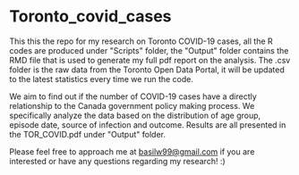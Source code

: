# Toronto_covid_cases

This this the repo for my research on Toronto COVID-19 cases, all the R codes are produced under "Scripts" folder, the "Output" folder contains the RMD file that is used to generate my full pdf report on the analysis. The .csv folder is the raw data from the Toronto Open Data Portal, it will be updated to the latest statistics every time we run the code. 

We aim to find out if the number of COVID-19 cases have a directly relationship to the Canada government policy making process. We specifically analyze the data based on the distribution of age group, episode date, source of infection and outcome. Results are all presented in the TOR_COVID.pdf under "Output" folder.

Please feel free to approach me at basilw99@gmail.com if you are interested or have any questions regarding my research! :)